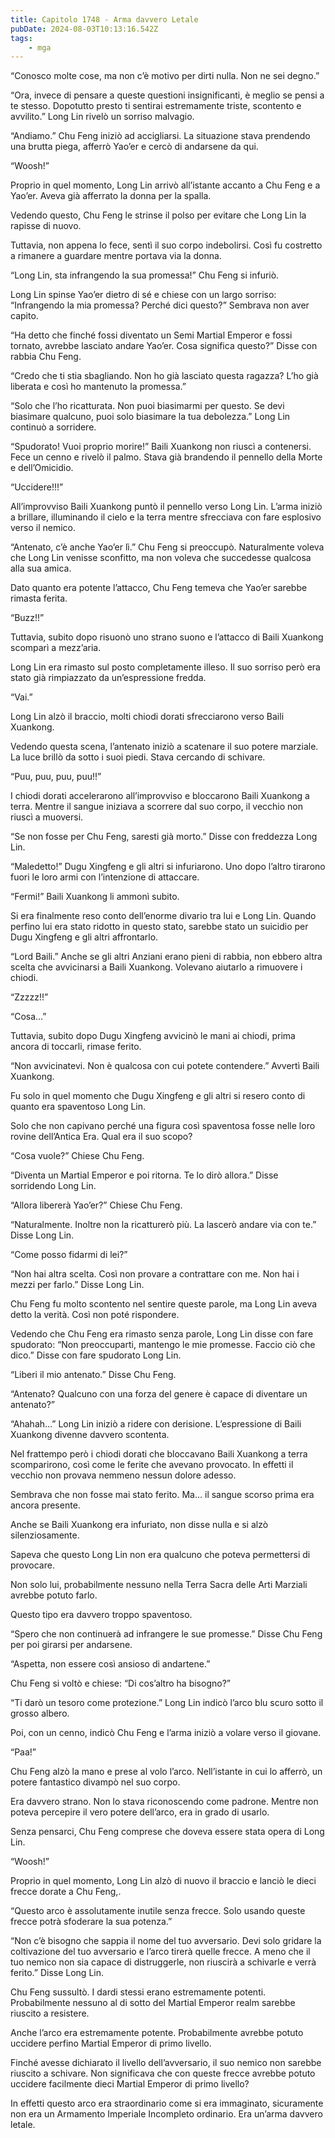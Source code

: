 ```yaml
---
title: Capitolo 1748 - Arma davvero Letale
pubDate: 2024-08-03T10:13:16.542Z
tags:
    - mga
---
```



“Conosco molte cose, ma non c’è motivo per dirti nulla. Non ne sei degno.”


“Ora, invece di pensare a queste questioni insignificanti, è meglio se pensi a te stesso. Dopotutto presto ti sentirai estremamente triste, scontento e avvilito.” Long Lin rivelò un sorriso malvagio.

“Andiamo.” Chu Feng iniziò ad accigliarsi. La situazione stava prendendo una brutta piega, afferrò Yao’er e cercò di andarsene da qui.


“Woosh!”


Proprio in quel momento, Long Lin arrivò all’istante accanto a Chu Feng e a Yao’er. Aveva già afferrato la donna per la spalla.


Vedendo questo, Chu Feng le strinse il polso per evitare che Long Lin la rapisse di nuovo.


Tuttavia, non appena lo fece, sentì il suo corpo indebolirsi. Così fu costretto a rimanere a guardare mentre portava via la donna.

“Long Lin, sta infrangendo la sua promessa!” Chu Feng si infuriò.


Long Lin spinse Yao’er dietro di sé e chiese con un largo sorriso: “Infrangendo la mia promessa? Perché dici questo?” Sembrava non aver capito.


“Ha detto che finché fossi diventato un Semi Martial Emperor e fossi tornato, avrebbe lasciato andare Yao’er. Cosa significa questo?” Disse con rabbia Chu Feng.

“Credo che ti stia sbagliando. Non ho già lasciato questa ragazza? L’ho già liberata e così ho mantenuto la promessa.”

“Solo che l’ho ricatturata. Non puoi biasimarmi per questo. Se devi biasimare qualcuno, puoi solo biasimare la tua debolezza.” Long Lin continuò a sorridere.


“Spudorato! Vuoi proprio morire!” Baili Xuankong non riuscì a contenersi. Fece un cenno e rivelò il palmo. Stava già brandendo il pennello della Morte e dell’Omicidio.


“Uccidere!!!”


All’improvviso Baili Xuankong puntò il pennello verso Long Lin. L’arma iniziò a brillare, illuminando il cielo e la terra mentre sfrecciava con fare esplosivo verso il nemico.

“Antenato, c’è anche Yao’er lì.” Chu Feng si preoccupò. Naturalmente voleva che Long Lin venisse sconfitto, ma non voleva che succedesse qualcosa alla sua amica.


Dato quanto era potente l’attacco, Chu Feng temeva che Yao’er sarebbe rimasta ferita.

“Buzz!!”


Tuttavia, subito dopo risuonò uno strano suono e l’attacco di Baili Xuankong scomparì a mezz’aria.


Long Lin era rimasto sul posto completamente illeso. Il suo sorriso però era stato già rimpiazzato da un’espressione fredda.

“Vai.”


Long Lin alzò il braccio, molti chiodi dorati sfrecciarono verso Baili Xuankong.


Vedendo questa scena, l’antenato iniziò a scatenare il suo potere marziale. La luce brillò da sotto i suoi piedi. Stava cercando di schivare.

“Puu, puu, puu, puu!!”

I chiodi dorati accelerarono all’improvviso e bloccarono Baili Xuankong a terra. Mentre il sangue iniziava a scorrere dal suo corpo, il vecchio non riuscì a muoversi.


“Se non fosse per Chu Feng, saresti già morto.” Disse con freddezza Long Lin.

“Maledetto!” Dugu Xingfeng e gli altri si infuriarono. Uno dopo l’altro tirarono fuori le loro armi con l’intenzione di attaccare.

“Fermi!” Baili Xuankong li ammonì subito.


Si era finalmente reso conto dell’enorme divario tra lui e Long Lin. Quando perfino lui era stato ridotto in questo stato, sarebbe stato un suicidio per Dugu Xingfeng e gli altri affrontarlo.


“Lord Baili.” Anche se gli altri Anziani erano pieni di rabbia, non ebbero altra scelta che avvicinarsi a Baili Xuankong. Volevano aiutarlo a rimuovere i chiodi.


“Zzzzz!!”


“Cosa…”


Tuttavia, subito dopo Dugu Xingfeng avvicinò le mani ai chiodi, prima ancora di toccarli, rimase ferito.


“Non avvicinatevi. Non è qualcosa con cui potete contendere.” Avvertì Baili Xuankong.


Fu solo in quel momento che Dugu Xingfeng e gli altri si resero conto di quanto era spaventoso Long Lin.


Solo che non capivano perché una figura così spaventosa fosse nelle loro rovine dell’Antica Era. Qual era il suo scopo?


“Cosa vuole?” Chiese Chu Feng.

“Diventa un Martial Emperor e poi ritorna. Te lo dirò allora.” Disse sorridendo Long Lin.


“Allora libererà Yao’er?” Chiese Chu Feng.


“Naturalmente. Inoltre non la ricatturerò più. La lascerò andare via con te.” Disse Long Lin.


“Come posso fidarmi di lei?”


“Non hai altra scelta. Così non provare a contrattare con me. Non hai i mezzi per farlo.” Disse Long Lin.


Chu Feng fu molto scontento nel sentire queste parole, ma Long Lin aveva detto la verità. Così non poté rispondere.


Vedendo che Chu Feng era rimasto senza parole, Long Lin disse con fare spudorato: “Non preoccuparti, mantengo le mie promesse. Faccio ciò che dico.” Disse con fare spudorato Long Lin.

“Liberi il mio antenato.” Disse Chu Feng.

“Antenato? Qualcuno con una forza del genere è capace di diventare un antenato?”

“Ahahah…” Long Lin iniziò a ridere con derisione. L’espressione di Baili Xuankong divenne davvero scontenta.


Nel frattempo però i chiodi dorati che bloccavano Baili Xuankong a terra scomparirono, così come le ferite che avevano provocato. In effetti il vecchio non provava nemmeno nessun dolore adesso.


Sembrava che non fosse mai stato ferito. Ma… il sangue scorso prima era ancora presente.


Anche se Baili Xuankong era infuriato, non disse nulla e si alzò silenziosamente.


Sapeva che questo Long Lin non era qualcuno che poteva permettersi di provocare.


Non solo lui, probabilmente nessuno nella Terra Sacra delle Arti Marziali avrebbe potuto farlo.


Questo tipo era davvero troppo spaventoso.


“Spero che non continuerà ad infrangere le sue promesse.” Disse Chu Feng per poi girarsi per andarsene.

“Aspetta, non essere così ansioso di andartene.”

Chu Feng si voltò e chiese: “Di cos’altro ha bisogno?”


“Ti darò un tesoro come protezione.” Long Lin indicò l’arco blu scuro sotto il grosso albero.


Poi, con un cenno, indicò Chu Feng e l’arma iniziò a volare verso il giovane.

“Paa!”


Chu Feng alzò la mano e prese al volo l’arco. Nell’istante in cui lo afferrò, un potere fantastico divampò nel suo corpo.


Era davvero strano. Non lo stava riconoscendo come padrone. Mentre non poteva percepire il vero potere dell’arco, era in grado di usarlo.


Senza pensarci, Chu Feng comprese che doveva essere stata opera di Long Lin.

“Woosh!”


Proprio in quel momento, Long Lin alzò di nuovo il braccio e lanciò le dieci frecce dorate a Chu Feng,.


“Questo arco è assolutamente inutile senza frecce. Solo usando queste frecce potrà sfoderare la sua potenza.”

“Non c’è bisogno che sappia il nome del tuo avversario. Devi solo gridare la coltivazione del tuo avversario e l’arco tirerà quelle frecce. A meno che il tuo nemico non sia capace di distruggerle, non riuscirà a schivarle e verrà ferito.” Disse Long Lin.


Chu Feng sussultò. I dardi stessi erano estremamente potenti. Probabilmente nessuno al di sotto del Martial Emperor realm sarebbe riuscito a resistere.


Anche l’arco era estremamente potente. Probabilmente avrebbe potuto uccidere perfino Martial Emperor di primo livello.

Finché avesse dichiarato il livello dell’avversario, il suo nemico non sarebbe riuscito a schivare. Non significava che con queste frecce avrebbe potuto uccidere facilmente dieci Martial Emperor di primo livello?


In effetti questo arco era straordinario come si era immaginato, sicuramente non era un Armamento Imperiale Incompleto ordinario. Era un’arma davvero letale.



